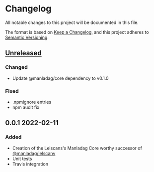 # Changelog
All notable changes to this project will be documented in this file.

The format is based on [Keep a Changelog](https://keepachangelog.com/en/1.0.0/),
and this project adheres to [Semantic Versioning](https://semver.org/spec/v2.0.0.html).

## [Unreleased]

### Changed
- Update @manladag/core dependency to v0.1.0

### Fixed
- .npmignore entries
- npm audit fix

## 0.0.1 2022-02-11

### Added
- Creation of the Lelscans's Manladag Core worthy successor of [@manladag/lelscanv](https://github.com/Zepoze/manladag-lelscanv)
- Unit tests 
- Travis integration

[Unreleased]: https://github.com/Zepoze/manladag-core-lelscan/compare/v0.0.1...HEAD
